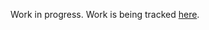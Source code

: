 Work in progress.
Work is being tracked
[here](https://bugzilla.mozilla.org/show_bug.cgi?id=1364174).
